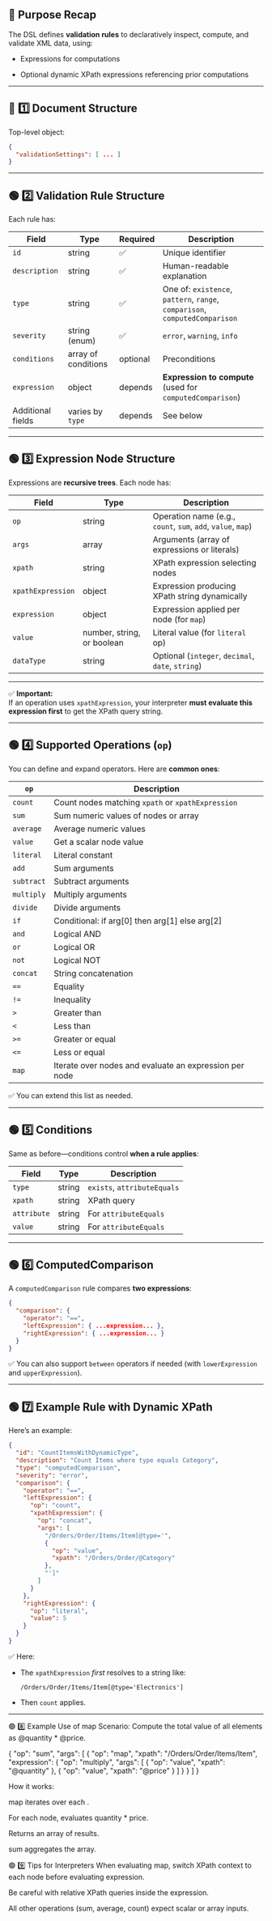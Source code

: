 ## 🎯 Purpose Recap

The DSL defines **validation rules** to declaratively inspect, compute, and validate XML data, using:

- Expressions for computations
    
- Optional dynamic XPath expressions referencing prior computations
    

---

## 🧩 1️⃣ Document Structure

Top-level object:

```json
{
  "validationSettings": [ ... ]
}
```

---

## 🟢 2️⃣ Validation Rule Structure

Each rule has:

|Field|Type|Required|Description|
|---|---|---|---|
|`id`|string|✅|Unique identifier|
|`description`|string|✅|Human-readable explanation|
|`type`|string|✅|One of: `existence`, `pattern`, `range`, `comparison`, `computedComparison`|
|`severity`|string (enum)|✅|`error`, `warning`, `info`|
|`conditions`|array of conditions|optional|Preconditions|
|`expression`|object|depends|**Expression to compute** (used for `computedComparison`)|
|Additional fields|varies by `type`|depends|See below|

---

## 🟢 3️⃣ Expression Node Structure

Expressions are **recursive trees**. Each node has:

| Field             | Type                       | Description                                                  |
| ----------------- | -------------------------- | ------------------------------------------------------------ |
| `op`              | string                     | Operation name (e.g., `count`, `sum`, `add`, `value`, `map`) |
| `args`            | array                      | Arguments (array of expressions or literals)                 |
| `xpath`           | string                     | XPath expression selecting nodes                             |
| `xpathExpression` | object                     | Expression producing XPath string dynamically                |
| `expression`      | object                     | Expression applied per node (for `map`)                      |
| `value`           | number, string, or boolean | Literal value (for `literal` op)                             |
| `dataType`        | string                     | Optional (`integer`, `decimal`, `date`, `string`)            |


---

✅ **Important:**  
If an operation uses `xpathExpression`, your interpreter **must evaluate this expression first** to get the XPath query string.

---

## 🟢 4️⃣ Supported Operations (`op`)

You can define and expand operators. Here are **common ones**:

| `op`       | Description                                                     |
| ---------- | --------------------------------------------------------------- |
| `count`    | Count nodes matching `xpath` or `xpathExpression`               |
| `sum`      | Sum numeric values of nodes or array                            |
| `average`  | Average numeric values                                          |
| `value`    | Get a scalar node value                                         |
| `literal`  | Literal constant                                                |
| `add`      | Sum arguments                                                   |
| `subtract` | Subtract arguments                                              |
| `multiply` | Multiply arguments                                              |
| `divide`   | Divide arguments                                                |
| `if`       | Conditional: if arg\[0] then arg\[1] else arg\[2]               |
| `and`      | Logical AND                                                     |
| `or`       | Logical OR                                                      |
| `not`      | Logical NOT                                                     |
| `concat`   | String concatenation                                            |
| `==`       | Equality                                                        |
| `!=`       | Inequality                                                      |
| `>`        | Greater than                                                    |
| `<`        | Less than                                                       |
| `>=`       | Greater or equal                                                |
| `<=`       | Less or equal                                                   |
| `map`      | Iterate over nodes and evaluate an expression per node |


✅ You can extend this list as needed.

---

## 🟢 5️⃣ Conditions

Same as before—conditions control **when a rule applies**:

|Field|Type|Description|
|---|---|---|
|`type`|string|`exists`, `attributeEquals`|
|`xpath`|string|XPath query|
|`attribute`|string|For `attributeEquals`|
|`value`|string|For `attributeEquals`|

---

## 🟢 6️⃣ ComputedComparison

A `computedComparison` rule compares **two expressions**:

```json
{
  "comparison": {
    "operator": "==",
    "leftExpression": { ...expression... },
    "rightExpression": { ...expression... }
  }
}
```

✅ You can also support `between` operators if needed (with `lowerExpression` and `upperExpression`).

---

## 🟢 7️⃣ Example Rule with Dynamic XPath

Here’s an example:

```json
{
  "id": "CountItemsWithDynamicType",
  "description": "Count Items where type equals Category",
  "type": "computedComparison",
  "severity": "error",
  "comparison": {
    "operator": "==",
    "leftExpression": {
      "op": "count",
      "xpathExpression": {
        "op": "concat",
        "args": [
          "/Orders/Order/Items/Item[@type='",
          {
            "op": "value",
            "xpath": "/Orders/Order/@Category"
          },
          "']"
        ]
      }
    },
    "rightExpression": {
      "op": "literal",
      "value": 5
    }
  }
}
```

✅ Here:

- The `xpathExpression` _first_ resolves to a string like:
    
    ```
    /Orders/Order/Items/Item[@type='Electronics']
    ```
    
- Then `count` applies.
    

---

🟢 8️⃣ Example Use of map
Scenario:
Compute the total value of all <Item> elements as @quantity * @price.

{
  "op": "sum",
  "args": [
    {
      "op": "map",
      "xpath": "/Orders/Order/Items/Item",
      "expression": {
        "op": "multiply",
        "args": [
          { "op": "value", "xpath": "@quantity" },
          { "op": "value", "xpath": "@price" }
        ]
      }
    }
  ]
}

How it works:

map iterates over each <Item>.

For each node, evaluates quantity * price.

Returns an array of results.

sum aggregates the array.

🟢 9️⃣ Tips for Interpreters
When evaluating map, switch XPath context to each node before evaluating expression.

Be careful with relative XPath queries inside the expression.

All other operations (sum, average, count) expect scalar or array inputs.


